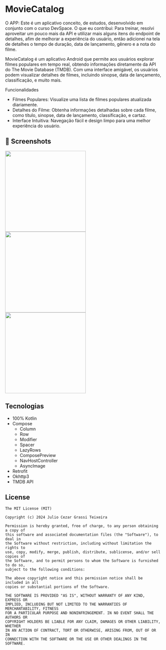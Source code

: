 # MovieCatalog

O APP: Este é um aplicativo conceito, de estudos, desenvolvido em conjunto com o curso DevSpace.
O que eu contribui: Para treinar, resolvi aproveitar um pouco mais da API e utilizar mais alguns itens do endpoint de detalhes, afim de melhorar a experiência do usuário, então adicionei na tela de detalhes o tempo de duração, data de lançamento, gênero e a nota do filme.

MovieCatalog é um aplicativo Android que permite aos usuários explorar filmes populares em tempo real, obtendo informações diretamente da API do The Movie Database (TMDB). Com uma interface amigável, os usuários podem visualizar detalhes de filmes, incluindo sinopse, data de lançamento, classificação, e muito mais.

Funcionalidades
- Filmes Populares: Visualize uma lista de filmes populares atualizada diariamente.
- Detalhes do Filme: Obtenha informações detalhadas sobre cada filme, como título, sinopse, data de lançamento, classificação, e cartaz.
- Interface Intuitiva: Navegação fácil e design limpo para uma melhor experiência do usuário.

## :camera_flash: Screenshots
<!-- You can add more screenshots here if you like -->
<img src="https://github.com/user-attachments/assets/e0dd429c-3ad8-450a-8028-4ae6f3ed2702" width=260/> <img src="https://github.com/user-attachments/assets/00c19748-e200-43e7-8faf-f5b519bfaa2f" width=260/> <img src="https://github.com/user-attachments/assets/ca96a3c8-a63e-4c7a-b4cb-2c42c3fbaf77" width=260/>




## Tecnologias
- 100% Kotlin
- Compose
  - Column
  - Row
  - Modifier
  - Spacer
  - LazyRows
  - ComposePreview
  - NavHostController
  - AsyncImage
- Retrofit
- Okhttp3
- TMDB API

## License
```
The MIT License (MIT)

Copyright (c) 2024 Julio Cezar Grassi Teixeira

Permission is hereby granted, free of charge, to any person obtaining a copy of
this software and associated documentation files (the "Software"), to deal in
the Software without restriction, including without limitation the rights to
use, copy, modify, merge, publish, distribute, sublicense, and/or sell copies of
the Software, and to permit persons to whom the Software is furnished to do so,
subject to the following conditions:

The above copyright notice and this permission notice shall be included in all
copies or substantial portions of the Software.

THE SOFTWARE IS PROVIDED "AS IS", WITHOUT WARRANTY OF ANY KIND, EXPRESS OR
IMPLIED, INCLUDING BUT NOT LIMITED TO THE WARRANTIES OF MERCHANTABILITY, FITNESS
FOR A PARTICULAR PURPOSE AND NONINFRINGEMENT. IN NO EVENT SHALL THE AUTHORS OR
COPYRIGHT HOLDERS BE LIABLE FOR ANY CLAIM, DAMAGES OR OTHER LIABILITY, WHETHER
IN AN ACTION OF CONTRACT, TORT OR OTHERWISE, ARISING FROM, OUT OF OR IN
CONNECTION WITH THE SOFTWARE OR THE USE OR OTHER DEALINGS IN THE SOFTWARE.
```
